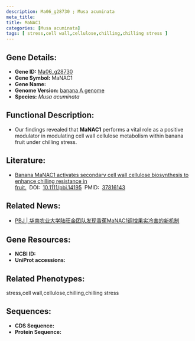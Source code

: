 ```yaml
---
description: Ma06_g28730 ; Musa acuminata
meta_title:
title: MaNAC1
categories: [Musa acuminata]
tags: [ stress,cell wall,cellulose,chilling,chilling stress ]
---
```


## Gene Details:
- **Gene ID:**	[Ma06_g28730]()
- **Gene Symbol:** MaNAC1
- **Gene Name:** 
- **Genome Version:** [banana A genome]()
- **Species:** *Musa acuminata*

## Functional Description:
   -  Our findings revealed that **MaNAC1** performs a vital role as a positive modulator in modulating cell wall cellulose metabolism within banana fruit under chilling stress.

## Literature:
   - [Banana MaNAC1 activates secondary cell wall cellulose biosynthesis to enhance chilling resistance in fruit.]( https://onlinelibrary.wiley.com/doi/10.1111/pbi.14195)&nbsp;&nbsp;DOI:&nbsp;&nbsp;[10.1111/pbi.14195](https://onlinelibrary.wiley.com/doi/10.1111/pbi.14195)&nbsp;&nbsp;PMID:&nbsp;&nbsp;[37816143](https://pubmed.ncbi.nlm.nih.gov/37816143/)

## Related News:
   - [PBJ | 华南农业大学陆旺金团队发现香蕉MaNAC1调控果实冷害的新机制](https://mp.weixin.qq.com/s?__biz=Mzg3MDEwNDEyMg==&mid=2247558026&idx=1&sn=a55ed0c9948f384a7c018fdbb2f9a2b8&chksm=f159a39cfe41082dcb3729bcad73dbec2684120c675cd8bc32883b91f8fc74346dae4fcc3155&scene=27#wechat_redirect)

## Gene Resources:
- **NCBI ID:** [](https://www.ncbi.nlm.nih.gov/gene/?term=)
- **UniProt accessions:** [](https://www.uniprot.org/uniprotkb//entry)

## Related Phenotypes:
stress,cell wall,cellulose,chilling,chilling stress

## Sequences:
- **CDS Sequence:**
- **Protein Sequence:**

